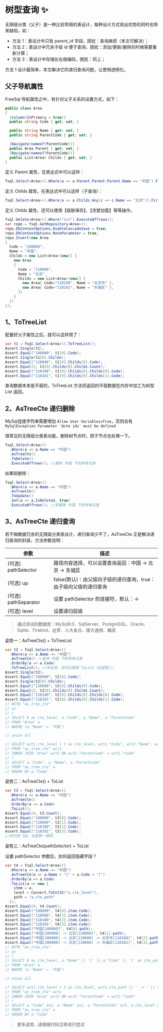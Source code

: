 # 树型查询 ✨

无限级分类（父子）是一种比较常用的表设计，每种设计方式突出优势的同时也带来缺陷，如：

- 方法 1：表设计中只有 parent_id 字段，困扰：查询麻烦（本文可解决）；
- 方法 2：表设计中冗余子级 id 便于查询，困扰：添加/更新/删除的时候需要重新计算；
- 方法 3：表设计中存储左右值编码，困扰：同上；

方法 1 设计最简单，本文解决它的递归查询问题，让使用透明化。

## 父子导航属性

FreeSql 导航属性之中，有针对父子关系的设置方式，如下：

```csharp
public class Area
{
  [Column(IsPrimary = true)]
  public string Code { get; set; }

  public string Name { get; set; }
  public string ParentCode { get; set; }

  [Navigate(nameof(ParentCode))]
  public Area Parent { get; set; }
  [Navigate(nameof(ParentCode))]
  public List<Area> Childs { get; set; }
}
```

定义 Parent 属性，在表达式中可以这样：

```csharp
fsql.Select<Area>().Where(a => a.Parent.Parent.Parent.Name == "中国").First();
```

定义 Childs 属性，在表达式中可以这样（子查询）：

```csharp
fsql.Select<Area>().Where(a => a.Childs.Any(c => c.Name == "北京")).First();
```

定义 Childs 属性，还可以使用【级联保存】、【贪婪加载】等等操作。

```csharp
fsql.Delete<Area>().Where("1=1").ExecuteAffrows();
var repo = fsql.GetRepository<Area>();
repo.DbContextOptions.EnableCascadeSave = true;
repo.DbContextOptions.NoneParameter = true;
repo.Insert(new Area
{
  Code = "100000",
  Name = "中国",
  Childs = new List<Area>(new[] {
    new Area
    {
      Code = "110000",
      Name = "北京",
      Childs = new List<Area>(new[] {
        new Area{ Code="110100", Name = "北京市" },
        new Area{ Code="110101", Name = "东城区" },
      })
    }
  })
});
```

## 1、ToTreeList

配置好父子属性之后，就可以这样用了：

```csharp
var t1 = fsql.Select<Area>().ToTreeList();
Assert.Single(t1);
Assert.Equal("100000", t1[0].Code);
Assert.Single(t1[0].Childs);
Assert.Equal("110000", t1[0].Childs[0].Code);
Assert.Equal(2, t1[0].Childs[0].Childs.Count);
Assert.Equal("110100", t1[0].Childs[0].Childs[0].Code);
Assert.Equal("110101", t1[0].Childs[0].Childs[1].Code);
```

查询数据本来是平面的，ToTreeList 方法将返回的平面数据在内存中加工为树型 List 返回。

## 2、AsTreeCte 递归删除

MySql连接字符串需要增加 `Allow User Variables=True`，否则会有`MySqlException Parameter '@cte ids' must be defined`

很常见的无限级分类表功能，删除树节点时，把子节点也处理一下。

```csharp
fsql.Select<Area>()
  .Where(a => a.Name == "中国")
  .AsTreeCte()
  .ToDelete()
  .ExecuteAffrows(); //删除 中国 下的所有记录
```

如果软删除：

```csharp
fsql.Select<Area>()
  .Where(a => a.Name == "中国")
  .AsTreeCte()
  .ToUpdate()
  .Set(a => a.IsDeleted, true)
  .ExecuteAffrows(); //软删除 中国 下的所有记录
```

## 3、AsTreeCte 递归查询

若不做数据冗余的无限级分类表设计，递归查询少不了，AsTreeCte 正是解决递归查询的封装，方法参数说明：

| 参数                 | 描述                                                              |
| -------------------- | ----------------------------------------------------------------- |
| (可选) pathSelector  | 路径内容选择，可以设置查询返回：中国 -> 北京 -> 东城区            |
| (可选) up            | false(默认)：由父级向子级的递归查询，true：由子级向父级的递归查询 |
| (可选) pathSeparator | 设置 pathSelector 的连接符，默认：->                              |
| (可选) level         | 设置递归层级                                                      |

> 通过测试的数据库：MySql8.0、SqlServer、PostgreSQL、Oracle、Sqlite、Firebird、达梦、人大金仓、南大通用、翰高

姿势一：AsTreeCte() + ToTreeList

```csharp
var t2 = fsql.Select<Area>()
  .Where(a => a.Name == "中国")
  .AsTreeCte() //查询 中国 下的所有记录
  .OrderBy(a => a.Code)
  .ToTreeList(); //非必须，也可以使用 ToList（见姿势二）
Assert.Single(t2);
Assert.Equal("100000", t2[0].Code);
Assert.Single(t2[0].Childs);
Assert.Equal("110000", t2[0].Childs[0].Code);
Assert.Equal(2, t2[0].Childs[0].Childs.Count);
Assert.Equal("110100", t2[0].Childs[0].Childs[0].Code);
Assert.Equal("110101", t2[0].Childs[0].Childs[1].Code);
// WITH "as_tree_cte"
// as
// (
// SELECT 0 as cte_level, a."Code", a."Name", a."ParentCode"
// FROM "Area" a
// WHERE (a."Name" = '中国')

// union all

// SELECT wct1.cte_level + 1 as cte_level, wct2."Code", wct2."Name", wct2."ParentCode"
// FROM "as_tree_cte" wct1
// INNER JOIN "Area" wct2 ON wct2."ParentCode" = wct1."Code"
// )
// SELECT a."Code", a."Name", a."ParentCode"
// FROM "as_tree_cte" a
// ORDER BY a."Code"
```

姿势二：AsTreeCte() + ToList

```csharp
var t3 = fsql.Select<Area>()
  .Where(a => a.Name == "中国")
  .AsTreeCte()
  .OrderBy(a => a.Code)
  .ToList();
Assert.Equal(4, t3.Count);
Assert.Equal("100000", t3[0].Code);
Assert.Equal("110000", t3[1].Code);
Assert.Equal("110100", t3[2].Code);
Assert.Equal("110101", t3[3].Code);
//执行的 SQL 与姿势一相同
```

姿势三：AsTreeCte(pathSelector) + ToList

设置 pathSelector 参数后，如何返回隐藏字段？

```csharp
var t4 = fsql.Select<Area>()
  .Where(a => a.Name == "中国")
  .AsTreeCte(a => a.Name + "[" + a.Code + "]")
  .OrderBy(a => a.Code)
  .ToList(a => new {
    item = a,
    level = Convert.ToInt32("a.cte_level"),
    path = "a.cte_path"
  });
Assert.Equal(4, t4.Count);
Assert.Equal("100000", t4[0].item.Code);
Assert.Equal("110000", t4[1].item.Code);
Assert.Equal("110100", t4[2].item.Code);
Assert.Equal("110101", t4[3].item.Code);
Assert.Equal("中国[100000]", t4[0].path);
Assert.Equal("中国[100000] -> 北京[110000]", t4[1].path);
Assert.Equal("中国[100000] -> 北京[110000] -> 北京市[110100]", t4[2].path);
Assert.Equal("中国[100000] -> 北京[110000] -> 东城区[110101]", t4[3].path);
// WITH "as_tree_cte"
// as
// (
// SELECT 0 as cte_level, a."Name" || '[' || a."Code" || ']' as cte_path, a."Code", a."Name", a."ParentCode"
// FROM "Area" a
// WHERE (a."Name" = '中国')

// union all

// SELECT wct1.cte_level + 1 as cte_level, wct1.cte_path || ' -> ' || wct2."Name" || '[' || wct2."Code" || ']' as cte_path, wct2."Code", wct2."Name", wct2."ParentCode"
// FROM "as_tree_cte" wct1
// INNER JOIN "Area" wct2 ON wct2."ParentCode" = wct1."Code"
// )
// SELECT a."Code" as1, a."Name" as2, a."ParentCode" as5, a.cte_level as6, a.cte_path as7
// FROM "as_tree_cte" a
// ORDER BY a."Code"
```

> 更多姿势...请根据代码注释进行尝试
